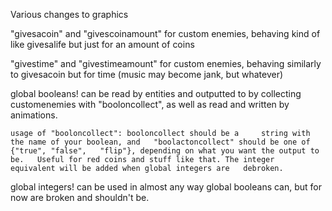 Various changes to graphics

"givesacoin" and "givescoinamount" for custom enemies, behaving kind of like givesalife but just for an amount of coins

"givestime" and "givestimeamount" for custom enemies, behaving similarly to givesacoin but for time (music may become jank, but whatever)

global booleans! can be read by entities and outputted to by collecting customenemies with "booloncollect", as well as read and written by animations.

	usage of "booloncollect": booloncollect should be a 	string with the name of your boolean, and 	"boolactoncollect" should be one of {"true", "false", 	"flip"}, depending on what you want the output to be. 	Useful for red coins and stuff like that. The integer 	equivalent will be added when global integers are 	debroken.

global integers! can be used in almost any way global booleans can, but for now are broken and shouldn't be.